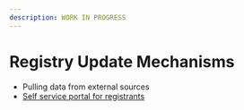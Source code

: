 ```yaml
---
description: WORK IN PROGRESS
---
```


# Registry Update Mechanisms

* Pulling data from external sources
* [Self service portal for registrants](broken-reference)&#x20;

